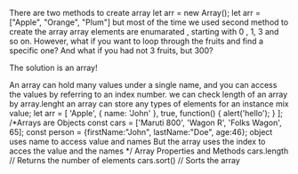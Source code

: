 There are two methods to create array
let arr = new Array();
let arr = ["Apple", "Orange", "Plum"]
but most of the time we used second method to create the array
array elements are enumarated , starting with 0 , 1, 3 and so on.
However, what if you want to loop through the fruits and find a specific one? And what if you had not 3 fruits, but 300?

The solution is an array!

An array can hold many values under a single name, and you can access the values by referring to an index number.
we can check length of an array by array.lenght
an array can store any types of elements
for an instance mix value; let arr = [ 'Apple', { name: 'John' }, true, function() { alert('hello'); } ];
/*Arrays are Objects 
const cars = ['Maruti 800', 'Wagon R', 'Folks Wagon', 65];
const person = {firstName:"John", lastName:"Doe", age:46};
object uses name to access value and names 
But the array uses the index to acces the value and the names
*/
Array Properties and Methods
cars.length   // Returns the number of elements
cars.sort()   // Sorts the array